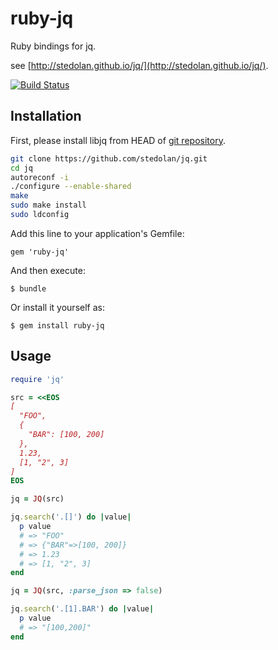 # ruby-jq

Ruby bindings for jq.

see [http://stedolan.github.io/jq/](http://stedolan.github.io/jq/).

[![Build Status](https://drone.io/bitbucket.org/winebarrel/ruby-jq/status.png)](https://drone.io/bitbucket.org/winebarrel/ruby-jq/latest)

## Installation

First, please install libjq from HEAD of [git repository](https://github.com/stedolan/jq).

```sh
git clone https://github.com/stedolan/jq.git
cd jq
autoreconf -i
./configure --enable-shared
make
sudo make install
sudo ldconfig
```

Add this line to your application's Gemfile:

    gem 'ruby-jq'

And then execute:

    $ bundle

Or install it yourself as:

    $ gem install ruby-jq

## Usage

```ruby
require 'jq'

src = <<EOS
[
  "FOO",
  {
    "BAR": [100, 200]
  },
  1.23,
  [1, "2", 3]
]
EOS

jq = JQ(src)

jq.search('.[]') do |value|
  p value
  # => "FOO"
  # => {"BAR"=>[100, 200]}
  # => 1.23
  # => [1, "2", 3]
end

jq = JQ(src, :parse_json => false)

jq.search('.[1].BAR') do |value|
  p value
  # => "[100,200]"
end
```
